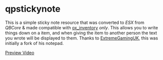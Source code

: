 # qpstickynote

This is a simple sticky note resource that was converted to *ESX* from *QBCore* & made compatible with [ox_inventory](https://github.com/overextended/ox_inventory) *only*. This allows you to write things down on a item, and when giving the item to another person the text you wrote will be displayed to them. Thanks to [ExtremeGamingUK](https://github.com/ExtremeGamingUK), this was initially a fork of his notepad.

[Preview Video](https://www.youtube.com/watch?v=fG-cICXhJa8)
